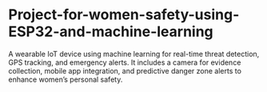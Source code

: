 # Project-for-women-safety-using-ESP32-and-machine-learning
A wearable IoT device using machine learning for real-time threat detection, GPS tracking, and emergency alerts. It includes a camera for evidence collection, mobile app integration, and predictive danger zone alerts to enhance women’s personal safety.
